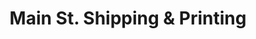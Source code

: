 ---
title: "Main St. Shipping & Printing"
url: /east-rockaway/main-st-shipping-and-printing/
shop: copyshop
---